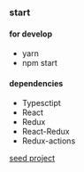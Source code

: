 ### start

#### for develop

- yarn
- npm start

#### dependencies

- Typesctipt
- React
- Redux
- React-Redux
- Redux-actions

[seed project](https://github.com/jaysoo/todomvc-redux-react-typescript)
